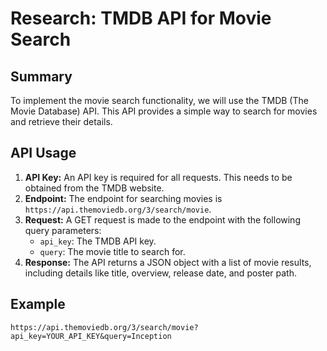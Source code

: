 # Research: TMDB API for Movie Search

## Summary
To implement the movie search functionality, we will use the TMDB (The Movie Database) API. This API provides a simple way to search for movies and retrieve their details.

## API Usage
1.  **API Key:** An API key is required for all requests. This needs to be obtained from the TMDB website.
2.  **Endpoint:** The endpoint for searching movies is `https://api.themoviedb.org/3/search/movie`.
3.  **Request:** A GET request is made to the endpoint with the following query parameters:
    *   `api_key`: The TMDB API key.
    *   `query`: The movie title to search for.
4.  **Response:** The API returns a JSON object with a list of movie results, including details like title, overview, release date, and poster path.

## Example
`https://api.themoviedb.org/3/search/movie?api_key=YOUR_API_KEY&query=Inception`
